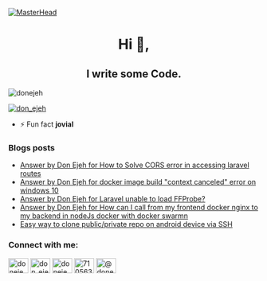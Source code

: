 [![MasterHead](https://raw.githubusercontent.com/PolarBearGG/PolarBearGG/master/web-developer.gif)](https://donejeh.xyz)
<h1 align="center">Hi 👋,</h1>
<h2 align="center"> I write some Code.</h2>
<p align="left"> <img src="https://komarev.com/ghpvc/?username=donejeh&label=Profile%20views&color=0e75b6&style=flat" alt="donejeh" /> </p>

<p align="left"> <a href="https://twitter.com/don_ejeh" target="blank"><img src="https://img.shields.io/twitter/follow/don_ejeh?logo=twitter&style=for-the-badge" alt="don_ejeh" /></a> </p>


- ⚡ Fun fact **jovial**

### Blogs posts
<!-- BLOG-POST-LIST:START -->
- [Answer by Don Ejeh for How to Solve CORS error in accessing laravel routes](https://stackoverflow.com/questions/62510345/how-to-solve-cors-error-in-accessing-laravel-routes/79380883#79380883)
- [Answer by Don Ejeh for docker image build &quot;context canceled&quot; error on windows 10](https://stackoverflow.com/questions/65245078/docker-image-build-context-canceled-error-on-windows-10/77769118#77769118)
- [Answer by Don Ejeh for Laravel unable to load FFProbe?](https://stackoverflow.com/questions/29916963/laravel-unable-to-load-ffprobe/77202197#77202197)
- [Answer by Don Ejeh for How can I call from my frontend docker nginx to my backend in nodeJs docker with docker swarmn](https://stackoverflow.com/questions/63437916/how-can-i-call-from-my-frontend-docker-nginx-to-my-backend-in-nodejs-docker-with/77166787#77166787)
- [Easy way to clone public/private repo on android device via SSH](https://dev.to/donejeh/easy-way-to-clone-publicprivate-repo-on-android-device-via-ssh-3mh7)
<!-- BLOG-POST-LIST:END -->

<h3 align="left">Connect with me:</h3>
<p align="left">
<a href="https://dev.to/donejeh" target="blank"><img align="center" src="https://raw.githubusercontent.com/rahuldkjain/github-profile-readme-generator/master/src/images/icons/Social/devto.svg" alt="donejeh" height="30" width="40" /></a>
<a href="https://twitter.com/don_ejeh" target="blank"><img align="center" src="https://raw.githubusercontent.com/rahuldkjain/github-profile-readme-generator/master/src/images/icons/Social/twitter.svg" alt="don_ejeh" height="30" width="40" /></a>
<a href="https://linkedin.com/in/donejeh" target="blank"><img align="center" src="https://raw.githubusercontent.com/rahuldkjain/github-profile-readme-generator/master/src/images/icons/Social/linked-in-alt.svg" alt="donejeh" height="30" width="40" /></a>
<a href="https://stackoverflow.com/users/7105635" target="blank"><img align="center" src="https://raw.githubusercontent.com/rahuldkjain/github-profile-readme-generator/master/src/images/icons/Social/stack-overflow.svg" alt="7105635" height="30" width="40" /></a>
<a href="https://medium.com/@donejeh" target="blank"><img align="center" src="https://raw.githubusercontent.com/rahuldkjain/github-profile-readme-generator/master/src/images/icons/Social/medium.svg" alt="@donejeh" height="30" width="40" /></a>
</p>


